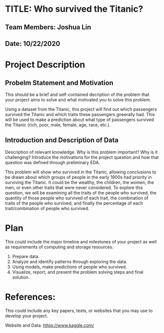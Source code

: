 # TITLE: Who survived the Titanic?
## Team Members: Joshua Lin
## Date: 10/22/2020

# Project Description
## Probelm Statement and Motivation
This should be a brief and self-contained decription of the problem that your project aims to solve and what motivated you to solve this problem.

Using a dataset from the Titanic, this project will find out which passengers survived the Titanic and which traits these passengers gneerally had. This will be used to make a prediction about what type of passengers survived the Titanic (rich, poor, male, female, age, race, etc.).

## Introduction and Description of Data
Description of relevant knowledge. Why is this problem important? Why is it challenging? Introduce the motivations for the project question and how that question was defined through preliminary EDA.

This problem will show who survived in the Titanic, allowing conclusions to be drawn about which groups of people in the early 1900s had priority in surviving the Titanic. It could be the wealthy, the children, the women, the men, or even other traits that were never considered. To explore this question, we will be examining all the traits of the people who survived, the quantity of those people who survived of each trait, the combination of traits of the people who survived, and finally the percentage of each trait/combination of people who survived.

# Plan
This could include the major timeline and milestones of your project as well as requirements of computing and storage resources.

1. Prepare data.
2. Analyze and identify patterns through exploring the data.
3. Using models, make predictions of people who survived.
4. Visualize, report, and present the problem solving steps and final solution.

# References:
This could include any key papers, texts, or websites that you may use to develop your project.

Website and Data: https://www.kaggle.com/
